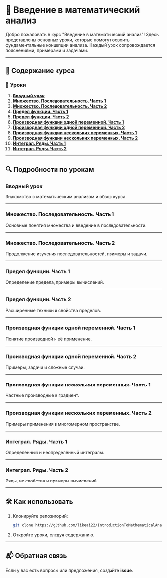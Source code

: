 # 📘 Введение в математический анализ

Добро пожаловать в курс "Введение в математический анализ"! Здесь представлены основные уроки, которые помогут освоить фундаментальные концепции анализа. Каждый урок сопровождается пояснениями, примерами и задачами.

---

## 📖 Содержание курса

### 📌 Уроки
1. **[Вводный урок](#вводный-урок)**
2. **[Множество. Последовательность. Часть 1](#множество-последовательность-часть-1)**
3. **[Множество. Последовательность. Часть 2](#множество-последовательность-часть-2)**
4. **[Предел функции. Часть 1](#предел-функции-часть-1)**
5. **[Предел функции. Часть 2](#предел-функции-часть-2)**
6. **[Производная функции одной переменной. Часть 1](#производная-функции-одной-переменной-часть-1)**
7. **[Производная функции одной переменной. Часть 2](#производная-функции-одной-переменной-часть-2)**
8. **[Производная функции нескольких переменных. Часть 1](#производная-функции-нескольких-переменных-часть-1)**
9. **[Производная функции нескольких переменных. Часть 2](#производная-функции-нескольких-переменных-часть-2)**
10. **[Интеграл. Ряды. Часть 1](#интеграл-ряды-часть-1)**
11. **[Интеграл. Ряды. Часть 2](#интеграл-ряды-часть-2)**

---

## 🔍 Подробности по урокам

### Вводный урок
Знакомство с математическим анализом и обзор курса.

---

### Множество. Последовательность. Часть 1
Основные понятия множества и введение в последовательности.

---

### Множество. Последовательность. Часть 2
Продолжение изучения последовательностей, примеры и задачи.

---

### Предел функции. Часть 1
Определение предела, примеры вычислений.

---

### Предел функции. Часть 2
Расширенные техники и свойства пределов.

---

### Производная функции одной переменной. Часть 1
Понятие производной и её применение.

---

### Производная функции одной переменной. Часть 2
Примеры, задачи и сложные случаи.

---

### Производная функции нескольких переменных. Часть 1
Частные производные и градиент.

---

### Производная функции нескольких переменных. Часть 2
Примеры применения в многомерном пространстве.

---

### Интеграл. Ряды. Часть 1
Определённый и неопределённый интегралы.

---

### Интеграл. Ряды. Часть 2
Ряды, их свойства и примеры вычислений.

---

## 🛠 Как использовать
1. Клонируйте репозиторий:
   ```bash
   git clone https://github.com/likeai22/IntroductionToMathematicalAnalysis.git
   ```
2. Откройте уроки, следуя содержанию.

---

## 📬 Обратная связь
Если у вас есть вопросы или предложения, создайте **issue**.

